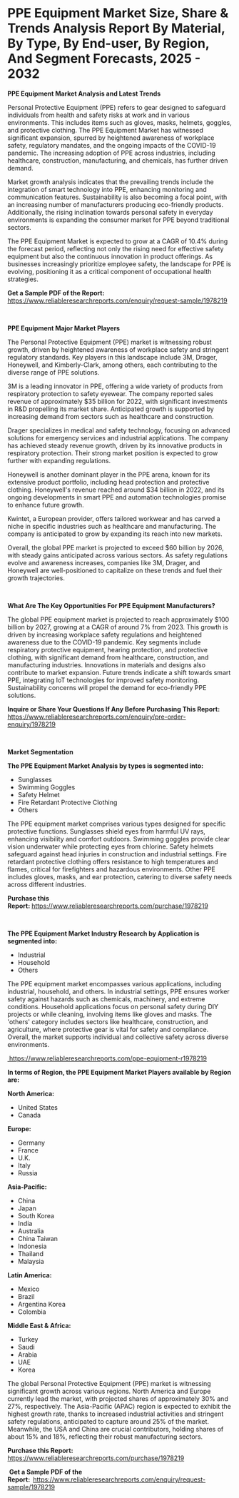 <p><h1>PPE Equipment Market Size, Share & Trends Analysis Report By Material, By Type, By End-user, By Region, And Segment Forecasts, 2025 - 2032</h1></p><p><strong>PPE Equipment Market Analysis and Latest Trends</strong></p>
<p><p>Personal Protective Equipment (PPE) refers to gear designed to safeguard individuals from health and safety risks at work and in various environments. This includes items such as gloves, masks, helmets, goggles, and protective clothing. The PPE Equipment Market has witnessed significant expansion, spurred by heightened awareness of workplace safety, regulatory mandates, and the ongoing impacts of the COVID-19 pandemic. The increasing adoption of PPE across industries, including healthcare, construction, manufacturing, and chemicals, has further driven demand.</p><p>Market growth analysis indicates that the prevailing trends include the integration of smart technology into PPE, enhancing monitoring and communication features. Sustainability is also becoming a focal point, with an increasing number of manufacturers producing eco-friendly products. Additionally, the rising inclination towards personal safety in everyday environments is expanding the consumer market for PPE beyond traditional sectors.</p><p>The PPE Equipment Market is expected to grow at a CAGR of 10.4% during the forecast period, reflecting not only the rising need for effective safety equipment but also the continuous innovation in product offerings. As businesses increasingly prioritize employee safety, the landscape for PPE is evolving, positioning it as a critical component of occupational health strategies.</p></p>
<p><strong>Get a Sample PDF of the Report:&nbsp;</strong> <a href="https://www.reliableresearchreports.com/enquiry/request-sample/1978219?utm_campaign=3563&utm_medium=2&utm_source=Github&utm_content=ia&utm_term=16042025&utm_id=ppe-equipment">https://www.reliableresearchreports.com/enquiry/request-sample/1978219</a></p>
<p>&nbsp;</p>
<p><strong>PPE Equipment Major Market Players</strong></p>
<p><p>The Personal Protective Equipment (PPE) market is witnessing robust growth, driven by heightened awareness of workplace safety and stringent regulatory standards. Key players in this landscape include 3M, Drager, Honeywell, and Kimberly-Clark, among others, each contributing to the diverse range of PPE solutions.</p><p>3M is a leading innovator in PPE, offering a wide variety of products from respiratory protection to safety eyewear. The company reported sales revenue of approximately $35 billion for 2022, with significant investments in R&D propelling its market share. Anticipated growth is supported by increasing demand from sectors such as healthcare and construction.</p><p>Drager specializes in medical and safety technology, focusing on advanced solutions for emergency services and industrial applications. The company has achieved steady revenue growth, driven by its innovative products in respiratory protection. Their strong market position is expected to grow further with expanding regulations.</p><p>Honeywell is another dominant player in the PPE arena, known for its extensive product portfolio, including head protection and protective clothing. Honeywell's revenue reached around $34 billion in 2022, and its ongoing developments in smart PPE and automation technologies promise to enhance future growth.</p><p>Kwintet, a European provider, offers tailored workwear and has carved a niche in specific industries such as healthcare and manufacturing. The company is anticipated to grow by expanding its reach into new markets.</p><p>Overall, the global PPE market is projected to exceed $60 billion by 2026, with steady gains anticipated across various sectors. As safety regulations evolve and awareness increases, companies like 3M, Drager, and Honeywell are well-positioned to capitalize on these trends and fuel their growth trajectories.</p></p>
<p>&nbsp;</p>
<p><strong>What Are The Key Opportunities For PPE Equipment Manufacturers?</strong></p>
<p><p>The global PPE equipment market is projected to reach approximately $100 billion by 2027, growing at a CAGR of around 7% from 2023. This growth is driven by increasing workplace safety regulations and heightened awareness due to the COVID-19 pandemic. Key segments include respiratory protective equipment, hearing protection, and protective clothing, with significant demand from healthcare, construction, and manufacturing industries. Innovations in materials and designs also contribute to market expansion. Future trends indicate a shift towards smart PPE, integrating IoT technologies for improved safety monitoring. Sustainability concerns will propel the demand for eco-friendly PPE solutions.</p></p>
<p><strong>Inquire or Share Your Questions If Any Before Purchasing This Report:</strong> <a href="https://www.reliableresearchreports.com/enquiry/pre-order-enquiry/1978219?utm_campaign=3563&utm_medium=2&utm_source=Github&utm_content=ia&utm_term=16042025&utm_id=ppe-equipment">https://www.reliableresearchreports.com/enquiry/pre-order-enquiry/1978219</a></p>
<p>&nbsp;</p>
<p><strong>Market Segmentation</strong></p>
<p><strong>The PPE Equipment Market Analysis by types is segmented into:</strong></p>
<p><ul><li>Sunglasses</li><li>Swimming Goggles</li><li>Safety Helmet</li><li>Fire Retardant Protective Clothing</li><li>Others</li></ul></p>
<p><p>The PPE equipment market comprises various types designed for specific protective functions. Sunglasses shield eyes from harmful UV rays, enhancing visibility and comfort outdoors. Swimming goggles provide clear vision underwater while protecting eyes from chlorine. Safety helmets safeguard against head injuries in construction and industrial settings. Fire retardant protective clothing offers resistance to high temperatures and flames, critical for firefighters and hazardous environments. Other PPE includes gloves, masks, and ear protection, catering to diverse safety needs across different industries.</p></p>
<p><strong>Purchase this Report:&nbsp;</strong><a href="https://www.reliableresearchreports.com/purchase/1978219?utm_campaign=3563&utm_medium=2&utm_source=Github&utm_content=ia&utm_term=16042025&utm_id=ppe-equipment">https://www.reliableresearchreports.com/purchase/1978219</a></p>
<p>&nbsp;</p>
<p><strong>The PPE Equipment Market Industry Research by Application is segmented into:</strong></p>
<p><ul><li>Industrial</li><li>Household</li><li>Others</li></ul></p>
<p><p>The PPE equipment market encompasses various applications, including industrial, household, and others. In industrial settings, PPE ensures worker safety against hazards such as chemicals, machinery, and extreme conditions. Household applications focus on personal safety during DIY projects or while cleaning, involving items like gloves and masks. The 'others' category includes sectors like healthcare, construction, and agriculture, where protective gear is vital for safety and compliance. Overall, the market supports individual and collective safety across diverse environments.</p></p>
<p><a href="https://www.reliableresearchreports.com/ppe-equipment-r1978219?utm_campaign=3563&utm_medium=2&utm_source=Github&utm_content=ia&utm_term=16042025&utm_id=ppe-equipment">&nbsp;https://www.reliableresearchreports.com/ppe-equipment-r1978219</a></p>
<p><strong>In terms of Region, the PPE Equipment Market Players available by Region are:</strong></p>
<p>
    <p> <strong> North America: </strong>
        <ul>
            <li>United States</li>
            <li>Canada</li>
        </ul>
        </p> 
    <p> <strong> Europe: </strong>
        <ul>
            <li>Germany</li>
            <li>France</li>
            <li>U.K.</li>
            <li>Italy</li>
            <li>Russia</li>
        </ul>
        </p> 
    <p> <strong> Asia-Pacific: </strong>
        <ul>
            <li>China</li>
            <li>Japan</li>
            <li>South Korea</li>
            <li>India</li>
            <li>Australia</li>
            <li>China Taiwan</li>
            <li>Indonesia</li>
            <li>Thailand</li>
            <li>Malaysia</li>
        </ul>
        </p> 
    <p> <strong> Latin America: </strong>
        <ul>
            <li>Mexico</li>
            <li>Brazil</li>
            <li>Argentina Korea</li>
            <li>Colombia</li>
        </ul>
        </p> 
    <p> <strong> Middle East & Africa: </strong>
        <ul>
            <li>Turkey</li>
            <li>Saudi</li>
            <li>Arabia</li>
            <li>UAE</li>
            <li>Korea</li>
        </ul>
    </p>
    </p>
<p><p>The global Personal Protective Equipment (PPE) market is witnessing significant growth across various regions. North America and Europe currently lead the market, with projected shares of approximately 30% and 27%, respectively. The Asia-Pacific (APAC) region is expected to exhibit the highest growth rate, thanks to increased industrial activities and stringent safety regulations, anticipated to capture around 25% of the market. Meanwhile, the USA and China are crucial contributors, holding shares of about 15% and 18%, reflecting their robust manufacturing sectors.</p></p>
<p><strong>Purchase this Report: </strong><a href="https://www.reliableresearchreports.com/purchase/1978219?utm_campaign=3563&utm_medium=2&utm_source=Github&utm_content=ia&utm_term=16042025&utm_id=ppe-equipment">https://www.reliableresearchreports.com/purchase/1978219</a></p>
<p>&nbsp;<strong>Get a Sample PDF of the Report:&nbsp;&nbsp;</strong><a href="https://www.reliableresearchreports.com/enquiry/request-sample/1978219?utm_campaign=3563&utm_medium=2&utm_source=Github&utm_content=ia&utm_term=16042025&utm_id=ppe-equipment">https://www.reliableresearchreports.com/enquiry/request-sample/1978219</a></p>
<p><strong></strong></p>
<p><p></p><p></p><p></p></p>